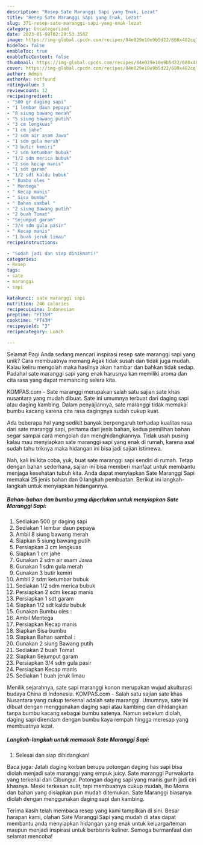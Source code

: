```yaml
---
description: "Resep Sate Maranggi Sapi yang Enak, Lezat"
title: "Resep Sate Maranggi Sapi yang Enak, Lezat"
slug: 371-resep-sate-maranggi-sapi-yang-enak-lezat
category: Uncategorized
date: 2023-01-08T02:29:53.350Z
image: https://img-global.cpcdn.com/recipes/84e029e10e9b5d22/680x482cq70/sate-maranggi-sapi-foto-resep-utama.jpg
hideToc: false
enableToc: true
enableTocContent: false
thumbnail: https://img-global.cpcdn.com/recipes/84e029e10e9b5d22/680x482cq70/sate-maranggi-sapi-foto-resep-utama.jpg
cover: https://img-global.cpcdn.com/recipes/84e029e10e9b5d22/680x482cq70/sate-maranggi-sapi-foto-resep-utama.jpg
author: Admin
authorAv: notfound
ratingvalue: 3
reviewcount: 12
recipeingredient:
- "500 gr daging sapi"
- "1 lembar daun pepaya"
- "8 siung bawang merah"
- "5 siung bawang putih"
- "3 cm lengkuas"
- "1 cm jahe"
- "2 sdm air asam Jawa"
- "1 sdm gula merah"
- "3 butir kemiri"
- "2 sdm ketumbar bubuk"
- "1/2 sdm merica bubuk"
- "2 sdm kecap manis"
- "1 sdt garam"
- "1/2 sdt kaldu bubuk"
- " Bumbu oles "
- " Mentega"
- " Kecap manis"
- " Sisa bumbu"
- " Bahan sambal "
- "2 siung Bawang putih"
- "2 buah Tomat"
- "Sejumput garam"
- "3/4 sdm gula pasir"
- " Kecap manis"
- "1 buah jeruk limau"
recipeinstructions:

- "Sudah jadi dan siap dinikmati!"
categories:
- Resep
tags:
- sate
- maranggi
- sapi

katakunci: sate maranggi sapi 
nutrition: 246 calories
recipecuisine: Indonesian
preptime: "PT35M"
cooktime: "PT43M"
recipeyield: "3"
recipecategory: Lunch

---
```



Selamat Pagi Anda sedang mencari inspirasi resep sate maranggi sapi yang unik? Cara membuatnya memang Agak tidak susah dan tidak juga mudah. Kalau keliru mengolah maka hasilnya akan hambar dan bahkan tidak sedap. Padahal sate maranggi sapi yang enak harusnya kan memiliki aroma dan cita rasa yang dapat memancing selera kita.


KOMPAS.com - Sate maranggi merupakan salah satu sajian sate khas nusantara yang mudah dibuat. Sate ini umumnya terbuat dari daging sapi atau daging kambing. Dalam penyajiannya, sate maranggi tidak memakai bumbu kacang karena cita rasa dagingnya sudah cukup kuat.

Ada beberapa hal yang sedikit banyak berpengaruh terhadap kualitas rasa dari sate maranggi sapi, pertama dari jenis bahan, kedua pemilihan bahan segar sampai cara mengolah dan menghidangkannya. Tidak usah pusing kalau mau menyiapkan sate maranggi sapi yang enak di rumah, karena asal sudah tahu triknya maka hidangan ini bisa jadi sajian istimewa.


Nah, kali ini kita coba, yuk, buat sate maranggi sapi sendiri di rumah. Tetap dengan bahan sederhana, sajian ini bisa memberi manfaat untuk membantu menjaga kesehatan tubuh kita. Anda dapat menyiapkan Sate Maranggi Sapi memakai 25 jenis bahan dan 0 langkah pembuatan. Berikut ini langkah-langkah untuk menyiapkan hidangannya.

<!--inarticleads1-->

##### Bahan-bahan dan bumbu yang diperlukan untuk menyiapkan Sate Maranggi Sapi:

1. Sediakan 500 gr daging sapi
1. Sediakan 1 lembar daun pepaya
1. Ambil 8 siung bawang merah
1. Siapkan 5 siung bawang putih
1. Persiapkan 3 cm lengkuas
1. Siapkan 1 cm jahe
1. Gunakan 2 sdm air asam Jawa
1. Gunakan 1 sdm gula merah
1. Gunakan 3 butir kemiri
1. Ambil 2 sdm ketumbar bubuk
1. Sediakan 1/2 sdm merica bubuk
1. Persiapkan 2 sdm kecap manis
1. Persiapkan 1 sdt garam
1. Siapkan 1/2 sdt kaldu bubuk
1. Gunakan  Bumbu oles :
1. Ambil  Mentega
1. Persiapkan  Kecap manis
1. Siapkan  Sisa bumbu
1. Siapkan  Bahan sambal :
1. Gunakan 2 siung Bawang putih
1. Sediakan 2 buah Tomat
1. Siapkan Sejumput garam
1. Persiapkan 3/4 sdm gula pasir
1. Persiapkan  Kecap manis
1. Sediakan 1 buah jeruk limau


Menilik sejarahnya, sate sapi maranggi konon merupakan wujud akulturasi budaya China di Indonesia. KOMPAS.com - Salah satu sajian sate khas Nusantara yang cukup terkenal adalah sate maranggi. Umumnya, sate ini dibuat dengan menggunakan daging sapi atau kambing dan dihidangkan tanpa bumbu kacang sebagai bumbu satenya. Namun sebelum diolah, daging sapi direndam dengan bumbu kaya rempah hingga meresap yang membuatnya lezat. 

<!--inarticleads2-->

##### Langkah-langkah untuk memasak Sate Maranggi Sapi:


1. Selesai dan siap dihidangkan!

Baca juga: Jatah daging korban berupa potongan daging has sapi bisa diolah menjadi sate maranggi yang empuk juicy. Sate maranggi Purwakarta yang terkenal dari Cibungur. Potongan daging sapi yang manis gurih jadi ciri khasnya. Meski terkesan sulit, tapi membuatnya cukup mudah, lho Moms dan bahan yang disiapkan pun mudah ditemukan. Sate Maranggi biasanya diolah dengan menggunakan daging sapi dan kambing. 

Terima kasih telah membaca resep yang kami tampilkan di sini. Besar harapan kami, olahan Sate Maranggi Sapi yang mudah di atas dapat membantu anda menyiapkan hidangan yang enak untuk keluarga/teman maupun menjadi inspirasi untuk berbisnis kuliner. Semoga bermanfaat dan selamat mencoba!
